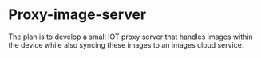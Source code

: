# Proxy-image-server

The plan is to develop a small IOT proxy server that handles images within the device while also syncing these images to an images cloud service.
